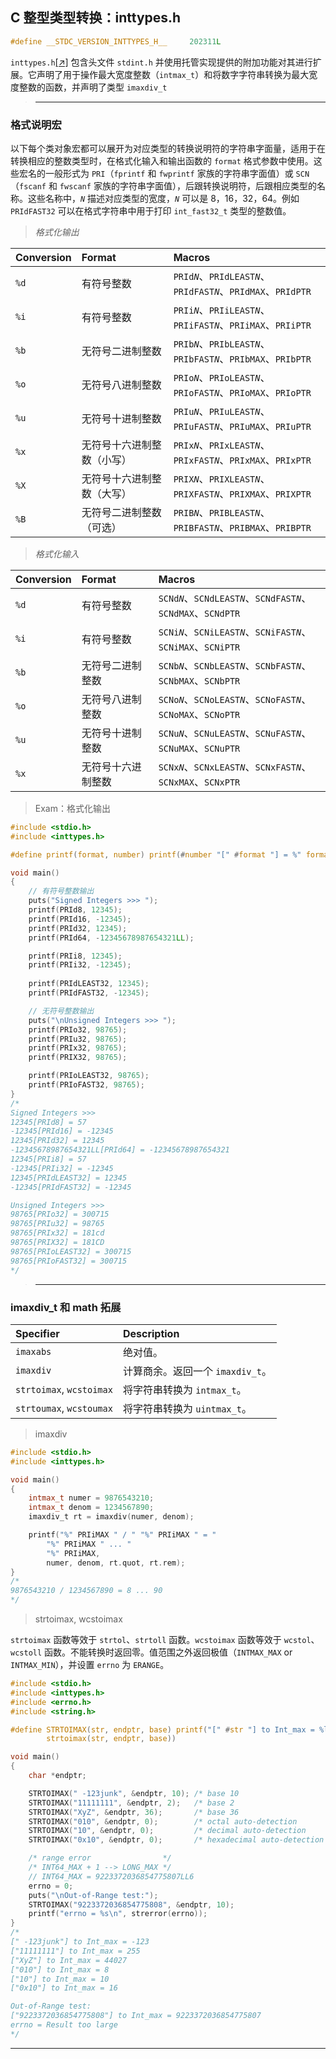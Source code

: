## C 整型类型转换：inttypes.h

```c
#define __STDC_VERSION_INTTYPES_H__     202311L
```

`inttypes.h`[[↗]](inttypes_test.c) 包含头文件 `stdint.h` 并使用托管实现提供的附加功能对其进行扩展。它声明了用于操作最大宽度整数（`intmax_t`）和将数字字符串转换为最大宽度整数的函数，并声明了类型 `imaxdiv_t`


>---
### 格式说明宏

以下每个类对象宏都可以展开为对应类型的转换说明符的字符串字面量，适用于在转换相应的整数类型时，在格式化输入和输出函数的 `format` 格式参数中使用。这些宏名的一般形式为 `PRI`（`fprintf` 和 `fwprintf` 家族的字符串字面值）或 `SCN`（`fscanf` 和 `fwscanf` 家族的字符串字面值），后跟转换说明符，后跟相应类型的名称。这些名称中，*`N`* 描述对应类型的宽度，*`N`* 可以是 8，16，32，64。例如 `PRIdFAST32` 可以在格式字符串中用于打印 `int_fast32_t` 类型的整数值。

> *格式化输出*

| Conversion | Format                     | Macros                                                                                                               |
| :--------- | :------------------------- | :------------------------------------------------------------------------------------------------------------------- |
| `%d`       | 有符号整数                 | <code>PRId<em>N</em></code>、<code>PRIdLEAST<em>N</em></code>、<code>PRIdFAST<em>N</em></code>、`PRIdMAX`、`PRIdPTR` |
| `%i`       | 有符号整数                 | <code>PRIi<em>N</em></code>、<code>PRIiLEAST<em>N</em></code>、<code>PRIiFAST<em>N</em></code>、`PRIiMAX`、`PRIiPTR` |
| `%b`       | 无符号二进制整数           | <code>PRIb<em>N</em></code>、<code>PRIbLEAST<em>N</em></code>、<code>PRIbFAST<em>N</em></code>、`PRIbMAX`、`PRIbPTR` |
| `%o`       | 无符号八进制整数           | <code>PRIo<em>N</em></code>、<code>PRIoLEAST<em>N</em></code>、<code>PRIoFAST<em>N</em></code>、`PRIoMAX`、`PRIoPTR` |
| `%u`       | 无符号十进制整数           | <code>PRIu<em>N</em></code>、<code>PRIuLEAST<em>N</em></code>、<code>PRIuFAST<em>N</em></code>、`PRIuMAX`、`PRIuPTR` |
| `%x`       | 无符号十六进制整数（小写） | <code>PRIx<em>N</em></code>、<code>PRIxLEAST<em>N</em></code>、<code>PRIxFAST<em>N</em></code>、`PRIxMAX`、`PRIxPTR` |
| `%X`       | 无符号十六进制整数（大写） | <code>PRIX<em>N</em></code>、<code>PRIXLEAST<em>N</em></code>、<code>PRIXFAST<em>N</em></code>、`PRIXMAX`、`PRIXPTR` |
| `%B`       | 无符号二进制整数（可选）   | <code>PRIB<em>N</em></code>、<code>PRIBLEAST<em>N</em></code>、<code>PRIBFAST<em>N</em></code>、`PRIBMAX`、`PRIBPTR` |

> *格式化输入*

| Conversion | Format             | Macros                                                                                                               |
| :--------- | :----------------- | :------------------------------------------------------------------------------------------------------------------- |
| `%d`       | 有符号整数         | <code>SCNd<em>N</em></code>、<code>SCNdLEAST<em>N</em></code>、<code>SCNdFAST<em>N</em></code>、`SCNdMAX`、`SCNdPTR` |
| `%i`       | 有符号整数         | <code>SCNi<em>N</em></code>、<code>SCNiLEAST<em>N</em></code>、<code>SCNiFAST<em>N</em></code>、`SCNiMAX`、`SCNiPTR` |
| `%b`       | 无符号二进制整数   | <code>SCNb<em>N</em></code>、<code>SCNbLEAST<em>N</em></code>、<code>SCNbFAST<em>N</em></code>、`SCNbMAX`、`SCNbPTR` |
| `%o`       | 无符号八进制整数   | <code>SCNo<em>N</em></code>、<code>SCNoLEAST<em>N</em></code>、<code>SCNoFAST<em>N</em></code>、`SCNoMAX`、`SCNoPTR` |
| `%u`       | 无符号十进制整数   | <code>SCNu<em>N</em></code>、<code>SCNuLEAST<em>N</em></code>、<code>SCNuFAST<em>N</em></code>、`SCNuMAX`、`SCNuPTR` |
| `%x`       | 无符号十六进制整数 | <code>SCNx<em>N</em></code>、<code>SCNxLEAST<em>N</em></code>、<code>SCNxFAST<em>N</em></code>、`SCNxMAX`、`SCNxPTR` |

> Exam：格式化输出

```c
#include <stdio.h>
#include <inttypes.h>

#define printf(format, number) printf(#number "[" #format "] = %" format "\n", number)

void main()
{
	// 有符号整数输出
	puts("Signed Integers >>> ");
	printf(PRId8, 12345);
	printf(PRId16, -12345);
	printf(PRId32, 12345);
	printf(PRId64, -12345678987654321LL);

	printf(PRIi8, 12345);
	printf(PRIi32, -12345);
	
	printf(PRIdLEAST32, 12345);
	printf(PRIdFAST32, -12345);

	// 无符号整数输出
	puts("\nUnsigned Integers >>> ");
	printf(PRIo32, 98765);
	printf(PRIu32, 98765);
	printf(PRIx32, 98765);
	printf(PRIX32, 98765);

	printf(PRIoLEAST32, 98765);
	printf(PRIoFAST32, 98765);
}
/*
Signed Integers >>>
12345[PRId8] = 57
-12345[PRId16] = -12345
12345[PRId32] = 12345
-12345678987654321LL[PRId64] = -12345678987654321
12345[PRIi8] = 57
-12345[PRIi32] = -12345
12345[PRIdLEAST32] = 12345
-12345[PRIdFAST32] = -12345

Unsigned Integers >>>
98765[PRIo32] = 300715
98765[PRIu32] = 98765
98765[PRIx32] = 181cd
98765[PRIX32] = 181CD
98765[PRIoLEAST32] = 300715
98765[PRIoFAST32] = 300715
*/
```

>---
### imaxdiv_t 和 math 拓展 

| Specifier                | Description                      |
| :----------------------- | :------------------------------- |
| `imaxabs`                | 绝对值。                         |  
| `imaxdiv`                | 计算商余。返回一个 `imaxdiv_t`。 |
| `strtoimax`, `wcstoimax` | 将字符串转换为 `intmax_t`。      |  
| `strtoumax`, `wcstoumax` | 将字符串转换为 `uintmax_t`。     |  

> imaxdiv

```c
#include <stdio.h>
#include <inttypes.h>

void main()
{
	intmax_t numer = 9876543210;
	intmax_t denom = 1234567890;
	imaxdiv_t rt = imaxdiv(numer, denom);

	printf("%" PRIiMAX " / " "%" PRIiMAX " = "
		"%" PRIiMAX " ... "
		"%" PRIiMAX,
		numer, denom, rt.quot, rt.rem);
}
/*
9876543210 / 1234567890 = 8 ... 90
*/
```

> strtoimax, wcstoimax

`strtoimax` 函数等效于 `strtol`、`strtoll` 函数。`wcstoimax` 函数等效于 `wcstol`、`wcstoll` 函数。不能转换时返回零。值范围之外返回极值（`INTMAX_MAX` or `INTMAX_MIN`），并设置 `errno` 为 `ERANGE`。

```c
#include <stdio.h>
#include <inttypes.h>
#include <errno.h>
#include <string.h>

#define STRTOIMAX(str, endptr, base) printf("[" #str "] to Int_max = %lld\n", \
        strtoimax(str, endptr, base))

void main()
{
    char *endptr;

    STRTOIMAX(" -123junk", &endptr, 10); /* base 10                    */
    STRTOIMAX("11111111", &endptr, 2);   /* base 2                     */
    STRTOIMAX("XyZ", &endptr, 36);       /* base 36                    */
    STRTOIMAX("010", &endptr, 0);        /* octal auto-detection       */
    STRTOIMAX("10", &endptr, 0);         /* decimal auto-detection     */
    STRTOIMAX("0x10", &endptr, 0);       /* hexadecimal auto-detection */

    /* range error                */
    /* INT64_MAX + 1 --> LONG_MAX */
    // INT64_MAX = 9223372036854775807LL6
    errno = 0;
    puts("\nOut-of-Range test:");
    STRTOIMAX("9223372036854775808", &endptr, 10);
    printf("errno = %s\n", strerror(errno));
}
/*
[" -123junk"] to Int_max = -123
["11111111"] to Int_max = 255
["XyZ"] to Int_max = 44027
["010"] to Int_max = 8
["10"] to Int_max = 10
["0x10"] to Int_max = 16

Out-of-Range test:
["9223372036854775808"] to Int_max = 9223372036854775807
errno = Result too large
*/
```

---